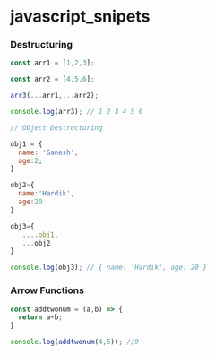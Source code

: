 # javascript_snipets

### Destructuring 
  ```js 
  const arr1 = [1,2,3]; 
  
  const arr2 = [4,5,6];
  
  arr3(...arr1,...arr2);
  
  console.log(arr3); // 1 2 3 4 5 6
  
  // Object Destructuring 
  
  obj1 = {
    name: 'Ganesh',
    age:2;
  }
  
  obj2={
    name:'Hardik',
    age:20
  }
  
  obj3={
     ....obj1,
     ...obj2
  }
  
  console.log(obj3); // { name: 'Hardik', age: 20 }
  
  ```
  
  ### Arrow Functions
  ```js
  const addtwonum = (a,b) => {
    return a+b;
}

console.log(addtwonum(4,5)); //9
```
